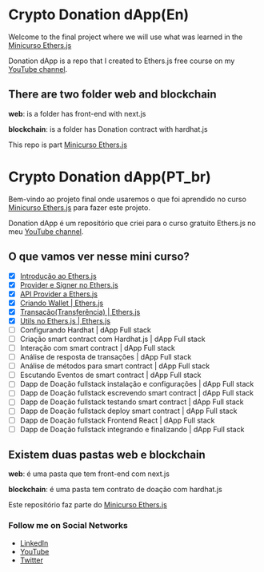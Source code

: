 # Crypto Donation dApp(En)

Welcome to the final project where we will use what was learned in the [Minicurso Ethers.js](https://github.com/jeftarmascarenhas/minicurso-ethersjs)

Donation dApp is a repo that I created to Ethers.js free course on my [YouTube channel](https://www.youtube.com/@nftchoose).

## There are two folder web and blockchain

**web**: is a folder has front-end with next.js

**blockchain**: is a folder has Donation contract with hardhat.js

This repo is part [Minicurso Ethers.js](https://github.com/jeftarmascarenhas/minicurso-ethersjs)

# Crypto Donation dApp(PT_br)

Bem-vindo ao projeto final onde usaremos o que foi aprendido no curso [Minicurso Ethers.js](https://github.com/jeftarmascarenhas/minicurso-ethersjs) para fazer este projeto.

Donation dApp é um repositório que criei para o curso gratuito Ethers.js no meu [YouTube channel](https://www.youtube.com/@nftchoose).

## O que vamos ver nesse mini curso?

- [x] [Introdução ao Ethers.js](https://youtu.be/seym2JW_0Bg)
- [x] [Provider e Signer no Ethers.js](https://youtu.be/ClJVw0Avkz4)
- [x] [API Provider a Ethers.js](https://youtu.be/iXuFhWAlFl0)
- [x] [Criando Wallet | Ethers.js](https://youtu.be/bOd5WpU7h7E)
- [x] [Transação(Transferência) | Ethers.js](https://youtu.be/NWezFwf8TUk)
- [x] [Utils no Ethers.js | Ethers.js](https://youtu.be/ddFiyIZM2Hg)
- [ ] Configurando Hardhat | dApp Full stack
- [ ] Criação smart contract com Hardhat.js | dApp Full stack
- [ ] Interação com smart contract | dApp Full stack
- [ ] Análise de resposta de transações | dApp Full stack
- [ ] Análise de métodos para smart contract | dApp Full stack
- [ ] Escutando Eventos de smart contract | dApp Full stack
- [ ] Dapp de Doação fullstack instalação e configurações | dApp Full stack
- [ ] Dapp de Doação fullstack escrevendo smart contract | dApp Full stack
- [ ] Dapp de Doação fullstack testando smart contract | dApp Full stack
- [ ] Dapp de Doação fullstack deploy smart contract | dApp Full stack
- [ ] Dapp de Doação fullstack Frontend React | dApp Full stack
- [ ] Dapp de Doação fullstack integrando e finalizando | dApp Full stack

## Existem duas pastas web e blockchain

**web**: é uma pasta que tem front-end com next.js

**blockchain**: é uma pasta tem contrato de doação com hardhat.js

Este repositório faz parte do [Minicurso Ethers.js](https://github.com/jeftarmascarenhas/minicurso-ethersjs)

### Follow me on Social Networks

- [LinkedIn](https://www.linkedin.com/in/jeftarmascarenhas/)
- [YouTube](https://www.youtube.com/@nftchoose)
- [Twitter](https://twitter.com/nftchoose)
